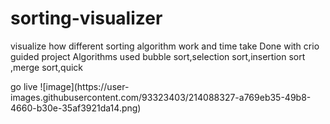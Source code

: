 # sorting-visualizer
visualize how different sorting algorithm work and time take
Done with crio guided project 
Algorithms used bubble sort,selection sort,insertion sort ,merge sort,quick
<link href="https://shubham-singh433.github.io/sorting-visualizer.github.io/">go live</link>
![image](https://user-images.githubusercontent.com/93323403/214088327-a769eb35-49b8-4660-b30e-35af3921da14.png)
